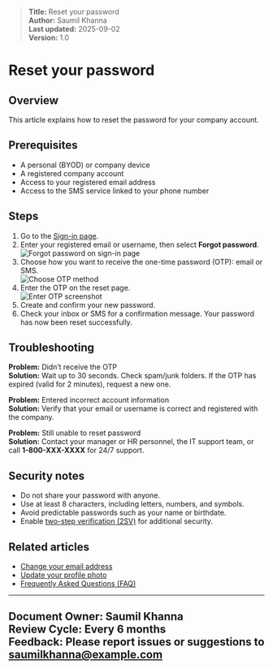 > **Title:** Reset your password  
> **Author:** Saumil Khanna  
> **Last updated:** 2025-09-02  
> **Version:** 1.0  


# Reset your password

## Overview
This article explains how to reset the password for your company account.

## Prerequisites
- A personal (BYOD) or company device  
- A registered company account  
- Access to your registered email address  
- Access to the SMS service linked to your phone number  

## Steps
1. Go to the [Sign-in page](#).  
2. Enter your registered email or username, then select **Forgot password**.  
   ![Forgot password on sign-in page](#)  
3. Choose how you want to receive the one-time password (OTP): email or SMS.  
   ![Choose OTP method](#)  
4. Enter the OTP on the reset page.  
   ![Enter OTP screenshot](#)  
5. Create and confirm your new password.  
6. Check your inbox or SMS for a confirmation message. Your password has now been reset successfully.  

## Troubleshooting
**Problem:** Didn’t receive the OTP  
**Solution:** Wait up to 30 seconds. Check spam/junk folders. If the OTP has expired (valid for 2 minutes), request a new one.  

**Problem:** Entered incorrect account information  
**Solution:** Verify that your email or username is correct and registered with the company.  

**Problem:** Still unable to reset password  
**Solution:** Contact your manager or HR personnel, the IT support team, or call **1-800-XXX-XXXX** for 24/7 support.  

## Security notes
- Do not share your password with anyone.  
- Use at least 8 characters, including letters, numbers, and symbols.  
- Avoid predictable passwords such as your name or birthdate.  
- Enable [two-step verification (2SV)](#) for additional security.  

## Related articles
- [Change your email address](#)  
- [Update your profile photo](#)  
- [Frequently Asked Questions (FAQ)](#)  

---
**Document Owner:** Saumil Khanna  
**Review Cycle:** Every 6 months  
**Feedback:** Please report issues or suggestions to saumilkhanna@example.com  
---
